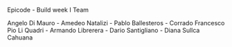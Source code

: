 Epicode - Build week I Team

Angelo Di Mauro - Amedeo Natalizi - Pablo Ballesteros - Corrado Francesco Pio Li Quadri - Armando Librerera - Dario Santigliano - Diana Sullca Cahuana
